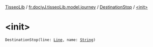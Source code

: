 [TisseoLib](../../index.md) / [fr.docjyJ.tisseoLib.model.journey](../index.md) / [DestinationStop](index.md) / [&lt;init&gt;](./-init-.md)

# &lt;init&gt;

`DestinationStop(line: `[`Line`](../../fr.docjy-j.tisseo-lib.model.line/-line/index.md)`, name: `[`String`](https://kotlinlang.org/api/latest/jvm/stdlib/kotlin/-string/index.html)`)`